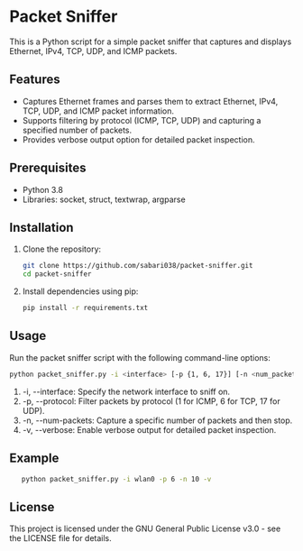 # Packet Sniffer

This is a Python script for a simple packet sniffer that captures and displays Ethernet, IPv4, TCP, UDP, and ICMP packets.

## Features

- Captures Ethernet frames and parses them to extract Ethernet, IPv4, TCP, UDP, and ICMP packet information.
- Supports filtering by protocol (ICMP, TCP, UDP) and capturing a specified number of packets.
- Provides verbose output option for detailed packet inspection.

## Prerequisites

- Python 3.8
- Libraries: socket, struct, textwrap, argparse

## Installation

1. Clone the repository:
   ```bash
   git clone https://github.com/sabari038/packet-sniffer.git
   cd packet-sniffer
2. Install dependencies using pip:
   ```bash
   pip install -r requirements.txt

## Usage
Run the packet sniffer script with the following command-line options:
   ```bash
   python packet_sniffer.py -i <interface> [-p {1, 6, 17}] [-n <num_packets>] [-v]
   ```
1.   -i, --interface: Specify the network interface to sniff on.
2.   -p, --protocol: Filter packets by protocol (1 for ICMP, 6 for TCP, 17 for UDP).
3.   -n, --num-packets: Capture a specific number of packets and then stop.
4.   -v, --verbose: Enable verbose output for detailed packet inspection.

## Example
   ```bash
      python packet_sniffer.py -i wlan0 -p 6 -n 10 -v

```

## License
This project is licensed under the GNU General Public License v3.0 - see the LICENSE file for details.
